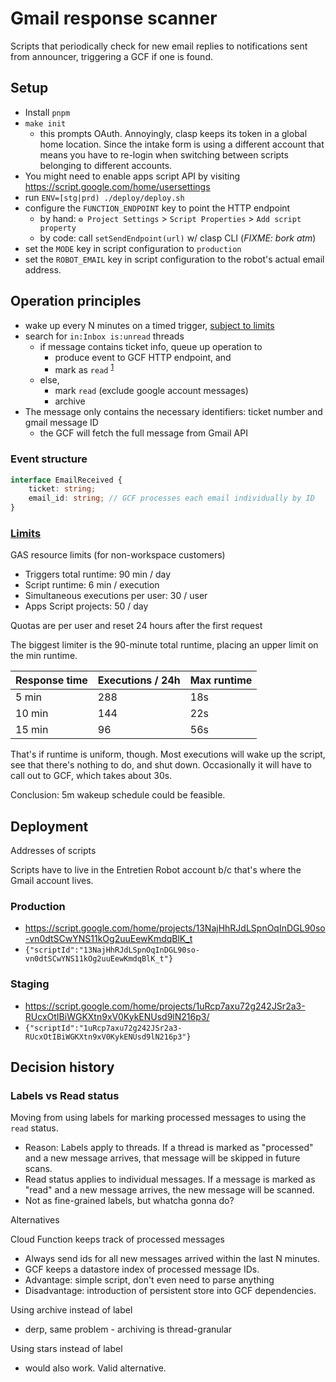 # Gmail response scanner

Scripts that periodically check for new email replies to notifications sent from announcer,
triggering a GCF if one is found.

## Setup

- Install `pnpm`
- `make init`
  - this prompts OAuth. Annoyingly, clasp keeps its token in a global home location. Since the 
    intake form is using a different account that means you have to re-login when switching 
    between scripts belonging to different accounts.
- You might need to enable apps script API by visiting https://script.google.com/home/usersettings
- run `ENV=[stg|prd) ./deploy/deploy.sh`
- configure the `FUNCTION_ENDPOINT` key to point the HTTP endpoint
    - by hand: `⚙️ Project Settings` > `Script Properties` > `Add script property`
    - by code: call `setSendEndpoint(url)` w/ clasp CLI (*FIXME: bork atm*)
- set the `MODE` key in script configuration to `production`
- set the `ROBOT_EMAIL` key in script configuration to the robot's actual email address.

## Operation principles

- wake up every N minutes on a timed
  trigger, [subject to limits](#limitsquotas-and-limits)
- search for `in:Inbox is:unread` threads
    - if message contains ticket info, queue up operation to 
        - produce event to GCF HTTP endpoint, and
        - mark as `read` <sup>[1][1]</sup>
    - else, 
      - mark `read` (exclude google account messages)
      - archive
- The message only contains the necessary identifiers: ticket number and gmail message ID
    - the GCF will fetch the full message from Gmail API

### Event structure

```typescript
interface EmailReceived {
    ticket: string;
    email_id: string; // GCF processes each email individually by ID
}
```

### [Limits][quotas-and-limits]

GAS resource limits (for non-workspace customers)

- Triggers total runtime: 90 min / day
- Script runtime: 6 min / execution
- Simultaneous executions per user: 30 / user
- Apps Script projects: 50 / day

Quotas are per user and reset 24 hours after the first request

The biggest limiter is the 90-minute total runtime, placing an upper limit on the min
runtime.

| Response time | Executions / 24h | Max runtime |
|---------------|------------------|-------------|
| 5 min         | 288              | 18s         |
| 10 min        | 144              | 22s         |
| 15 min        | 96               | 56s         |

That's if runtime is uniform, though. Most executions will wake up the script, see that there's
nothing to do, and shut down. Occasionally it will have to call out to GCF, which takes about 30s.

Conclusion: 5m wakeup schedule could be feasible.

## Deployment

Addresses of scripts

Scripts have to live in the Entretien Robot account b/c that's where the Gmail account lives.

### Production

- https://script.google.com/home/projects/13NajHhRJdLSpnOqInDGL90so-vn0dtSCwYNS11kOg2uuEewKmdqBlK_t
- `{"scriptId":"13NajHhRJdLSpnOqInDGL90so-vn0dtSCwYNS11kOg2uuEewKmdqBlK_t"}`

### Staging

- https://script.google.com/home/projects/1uRcp7axu72g242JSr2a3-RUcxOtIBiWGKXtn9xV0KykENUsd9lN216p3/
- `{"scriptId":"1uRcp7axu72g242JSr2a3-RUcxOtIBiWGKXtn9xV0KykENUsd9lN216p3"}`

## Decision history

### Labels vs Read status

Moving from using labels for marking processed messages to using the `read` status. 

- Reason: Labels apply to threads. If a thread is marked as "processed" and a new message 
  arrives, that message will be skipped in future scans.
- Read status applies to individual messages. If a message is marked as "read" and a new 
  message arrives, the new message will be scanned.
- Not as fine-grained labels, but whatcha gonna do?

Alternatives

Cloud Function keeps track of processed messages

- Always send ids for all new messages arrived within the last N minutes.
- GCF keeps a datastore index of processed message IDs.
- Advantage: simple script, don't even need to parse anything
- Disadvantage: introduction of persistent store into GCF dependencies. 

Using archive instead of label

- derp, same problem - archiving is thread-granular

Using stars instead of label

- would also work. Valid alternative.

[quotas-and-limits]: https://developers.google.com/apps-script/guides/services/quotas
[1]: #labels-vs-read-status
